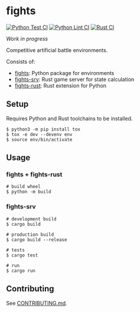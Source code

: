 # fights

[![Python Test CI](https://github.com/poapper-inc/fights/actions/workflows/python-test.yml/badge.svg)](https://github.com/poapper-inc/fights/actions/workflows/python-test.yml)
[![Python Lint CI](https://github.com/poapper-inc/fights/actions/workflows/python-lint.yml/badge.svg)](https://github.com/poapper-inc/fights/actions/workflows/python-lint.yml)
[![Rust CI](https://github.com/poapper-inc/fights/actions/workflows/rust.yml/badge.svg)](https://github.com/poapper-inc/fights/actions/workflows/rust.yml)

_Work in progress_

Competitive artificial battle environments.

Consists of:

- [fights](/fights): Python package for environments
- [fights-srv](/fights-srv): Rust game server for state calculation
- [fights-rust](/fights-rust): Rust extension for Python

## Setup

Requires Python and Rust toolchains to be installed.

```shell
$ python3 -m pip install tox
$ tox -e dev --devenv env
$ source env/bin/activate
```

## Usage

### fights + fights-rust

```shell
# build wheel
$ python -m build
```

### fights-srv

```shell
# development build
$ cargo build

# production build
$ cargo build --release

# tests
$ cargo test

# run
$ cargo run
```

## Contributing

See [CONTRIBUTING.md](CONTRIBUTING.md).
